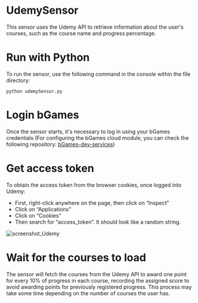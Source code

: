 # UdemySensor
This sensor uses the Udemy API to retrieve information about the user's courses, such as the course name and progress percentage.

# Run with Python
To run the sensor, use the following command in the console within the file directory:
```shell
python udemySensor.py
```

# Login bGames
Once the sensor starts, it's necessary to log in using your bGames credentials
(For configuring the bGames cloud module, you can check the following repository: [bGames-dev-services](https://github.com/BlendedGames-bGames/bGames-dev-services/))

# Get access token
To obtain the access token from the browser cookies, once logged into Udemy:
* First, right-click anywhere on the page, then click on “Inspect”
* Click on “Applications”
* Click on “Cookies”
* Then search for “access_token”. It should look like a random string.

![screenshot_Udemy](https://github.com/user-attachments/assets/49436507-64e1-449a-a5ea-7506d0064392)

# Wait for the courses to load
The sensor will fetch the courses from the Udemy API to award one point for every 10% of progress in each course, recording the assigned score to avoid awarding points for previously registered progress. This process may take some time depending on the number of courses the user has.
